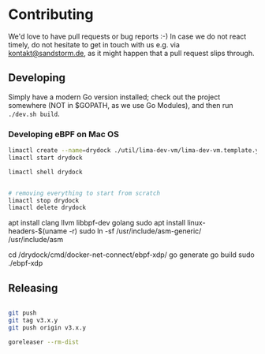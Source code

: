 # Contributing

We'd love to have pull requests or bug reports :-) In case we do not react timely,
do not hesitate to get in touch with us e.g. via [kontakt@sandstorm.de](mailto:kontakt@sandstorm.de),
as it might happen that a pull request slips through.

## Developing

Simply have a modern Go version installed; check out the project somewhere (NOT in $GOPATH, as we use Go Modules),
and then run `./dev.sh build`.

### Developing eBPF on Mac OS

```bash
limactl create --name=drydock ./util/lima-dev-vm/lima-dev-vm.template.yml --tty=false
limactl start drydock

limactl shell drydock


# removing everything to start from scratch
limactl stop drydock
limactl delete drydock

```

apt install clang llvm libbpf-dev golang
sudo apt install linux-headers-$(uname -r)
sudo ln -sf /usr/include/asm-generic/ /usr/include/asm

cd /drydock/cmd/docker-net-connect/ebpf-xdp/
go generate
go build
sudo ./ebpf-xdp

## Releasing

```bash

git push
git tag v3.x.y
git push origin v3.x.y

goreleaser --rm-dist
```
